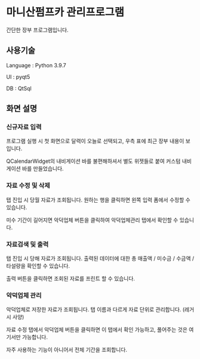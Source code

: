 # 마니산펌프카 관리프로그램

간단한 장부 프로그램입니다.

## 사용기술
Language : Python 3.9.7

UI : pyqt5

DB : QtSql

## 화면 설명

### 신규자료 입력

프로그램 실행 시 첫 화면으로 달력이 오늘로 선택되고, 우측 표에 최근 장부 내용이 보입니다.

QCalendarWidget의 내비게이션 바를 불편해하셔서 별도 위젯들로 붙여 커스텀 내비게이션 바를 만들었습니다.

### 자료 수정 및 삭제

탭 진입 시 당월 자료가 조회됩니다. 원하는 행을 클릭하면 왼쪽 입력 폼에서 수정할 수 있습니다.

미수 기간이 길어지면 악덕업체 버튼을 클릭하여 악덕업체관리 탭에서 확인할 수 있습니다.

### 자료검색 및 출력

탭 진입 시 당해 자료가 조회됩니다. 출력된 데이터에 대한 총 매출액 / 미수금 / 수금액 / 타설량을 확인할 수 있습니다.

출력 버튼을 클릭하면 조회된 자료를 프린트 할 수 있습니다.

### 악덕업체 관리

악덕업체로 저장한 자료가 조회됩니다. 탭 이름과 다르게 자료 단위로 관리합니다. (레거시 사양)

자료 수정 탭에서 악덕업체 버튼을 클릭하면 이 탭에서 확인 가능하고, 풀어주는 것은 여기서만 가능합니다.

자주 사용하는 기능이 아니어서 전체 기간을 조회합니다.
